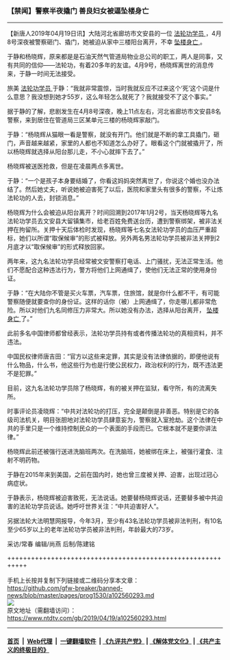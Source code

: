 ### 【禁闻】警察半夜撬门 善良妇女被逼坠楼身亡
------------------------

<div class="post_content" itemprop="articleBody">
 <p>
  【新唐人2019年04月19日讯】大陆河北省廊坊市文安县的一位
  <a href="https://www.ntdtv.com/gb/法轮功学员.htm">
   法轮功学员
  </a>
  ，4月8号深夜被警察砸门、撬门，她被迫从家中三楼阳台离开，不幸
  <a href="https://www.ntdtv.com/gb/坠楼身亡.htm">
   坠楼身亡
  </a>
  。
 </p>
 <p>
  于静和杨晓辉，原来都是是石油天然气管道局物业总公司的职工，两人是同事，又有共同的信仰——法轮功，有着20多年的友谊。4月9号，杨晓辉离世的消息传来，于静一时间无法接受。
 </p>
 <p>
  旅美
  <a href="https://www.ntdtv.com/gb/法轮功学员.htm">
   法轮功学员
  </a>
  于静：“我就非常震惊，当时我就反应不过来这个‘死’这个词是什么意思？我没想到她才55岁，这么年轻怎么就死了？我就接受不了这个事实。”
 </p>
 <p>
  据于静的了解，悲剧发生在4月8号深夜，晚上11点左右，河北省廊坊市文安县8名警察，来到居住在管道局三区某单元三楼的杨晓辉家敲门。
 </p>
 <p>
  于静：“杨晓辉从猫眼一看是警察，就没有开门。他们就是不断的拿工具撬门，砸门，声音越来越紧，家里的人都也不知道怎么办好了。眼看这个门就被撬开了，所以杨晓辉就选择从阳台那儿走，不小心就摔下去了。”
 </p>
 <p>
  杨晓辉被送医抢救，但是在凌晨两点多离世。
 </p>
 <p>
  于静：“一个是孩子本身要结婚了，你看这妈妈突然离世了，你说这个婚也没办法结了。然后她丈夫，听说她被迫害死了以后，医院和家里头有很多的警察，不让炼法轮功的人去，封锁消息。”
 </p>
 <p>
  杨晓辉为什么会被迫从阳台离开？时间回溯到2017年1月2号，当天杨晓辉等九名法轮功学员去文安县大留镇集市，给老百姓免费送台历，遭到警察绑架，被非法关押在拘留所。关押十天后体检时发现，杨晓辉等七名女法轮功学员的血压严重超标，她们以所谓“取保候审”的形式被释放。另外两名男法轮功学员被非法关押到2月底才以“取保候审”的形式释放回家。
 </p>
 <p>
  两年来，这九名法轮功学员经常被文安警察打电话、上门骚扰，无法正常生活。他们不愿配合这种违法行为，警方将他们上网通缉了，使他们无法正常的使用身份证。
 </p>
 <p>
  于静：“在大陆你不管是买火车票，汽车票，住旅馆，就是你什么都不干，有可能警察随便就要查你的身份证。这样的话你（被）上网通缉了，你走哪儿都非常危险。所以对他们九名同修压力非常大。所以她没有办法，选择从阳台离开，
  <a href="https://www.ntdtv.com/gb/坠楼身亡.htm">
   坠楼身亡
  </a>
  了。”
 </p>
 <p>
  此前多名中国律师都曾经表示，法轮功学员持有或者传播法轮功的真相资料，并不违法。
 </p>
 <p>
  中国民权律师唐吉田：“官方以这些来定罪，其实是没有法律依据的，即便他说有什么物品，什么书，他这些行为也是行使公民权力，政治权利的行为，既不违法更不是犯罪。”
 </p>
 <p>
  目前，这九名法轮功学员除了杨晓辉，有的被关押在监狱，看守所，有的流离失所。
 </p>
 <p>
  时事评论员凌晓辉：“中共对法轮功的打压，完全是颠倒是非善恶。特别是它的各级司法机关，明目张胆地对法轮功学员肆意妄为，警察就入室抢劫。这个法律在中共的手里只是一个维持控制民众的一个表面的手段而已。它根本就不是要你讲法律。”
 </p>
 <p>
  杨晓辉此前还被强行送进洗脑班两次。在洗脑班，她被绑在床上，被强行灌食、注射不明药物。
 </p>
 <p>
  于静在2015年来到美国，之前在国内时，她也曾三度被关押、迫害，出现过冠心病症状。
 </p>
 <p>
  于静表示，杨晓辉被迫害致死，无法说话。她要替杨晓辉说话，还要替多被中共迫害的法轮功学员说话。她呼吁世界关注：“中共迫害好人”。
 </p>
 <p>
  另据法轮大法明慧网报导，今年3月，至少有43名法轮功学员被非法判刑，有10名至少65岁以上的老年法轮功学员被非法判刑，年龄最大的73岁。
 </p>
 <p>
  采访/常春 编辑/尚燕 后制/陈建铭
 </p>
 <div class="single_ad">
 </div>
</div>

+++++++++++++++++++++++++++++++++++++++++++++++++++++++++++<br/><br/>
手机上长按并复制下列链接或二维码分享本文章：<br/>
https://github.com/gfw-breaker/banned-news/blob/master/pages/prog1530/a102560293.md <br/>
<a href='https://github.com/gfw-breaker/banned-news/blob/master/pages/prog1530/a102560293.md'><img src='https://github.com/gfw-breaker/banned-news/blob/master/pages/prog1530/a102560293.md.png'/></a> <br/>
原文地址（需翻墙访问）：https://www.ntdtv.com/gb/2019/04/19/a102560293.html


------------------------
#### [首页](https://github.com/gfw-breaker/banned-news/blob/master/README.md) &nbsp;|&nbsp; [Web代理](https://github.com/labour-camp/helloworld) &nbsp;|&nbsp; [一键翻墙软件](https://github.com/gfw-breaker/nogfw/blob/master/README.md) &nbsp;| [《九评共产党》](https://github.com/gfw-breaker/9ping.md/blob/master/README.md#九评之一评共产党是什么) | [《解体党文化》](https://github.com/gfw-breaker/jtdwh.md/blob/master/README.md) | [《共产主义的终极目的》](https://github.com/gfw-breaker/gczydzjmd.md/blob/master/README.md)

